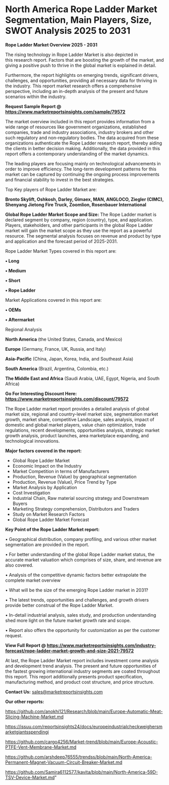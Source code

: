 # North America Rope Ladder Market Segmentation, Main Players, Size, SWOT Analysis 2025 to 2031

<Strong> Rope Ladder Market Overview 2025 - 2031</strong>

The rising technology in Rope Ladder Market is also depicted in this research report. Factors that are boosting the growth of the market, and giving a positive push to thrive in the global market is explained in detail.

Furthermore, the report highlights on emerging trends, significant drivers, challenges, and opportunities, providing all necessary data for thriving in the industry. This report market research offers a comprehensive perspective, including an in-depth analysis of the present and future scenarios within the industry.

<strong>Request Sample Report @ <a href=https://www.marketreportsinsights.com/sample/79572>https://www.marketreportsinsights.com/sample/79572</a></strong>

The market overview included in this report provides information from a wide range of resources like government organizations, established companies, trade and industry associations, industry brokers and other such regulatory and non-regulatory bodies. The data acquired from these organizations authenticate the Rope Ladder research report, thereby aiding the clients in better decision making. Additionally, the data provided in this report offers a contemporary understanding of the market dynamics.

The leading players are focusing mainly on technological advancements in order to improve efficiency. The long-term development patterns for this market can be captured by continuing the ongoing process improvements and financial stability to invest in the best strategies.

Top Key players of Rope Ladder Market are:

<strong>Bronto Skylift, Oshkosh, Darley, Gimaex, MAN, ANGLOCO, Ziegler (CIMC), Shenyang Jietong Fire Truck, Zoomlion, Rosenbauer International</strong>

<strong><b>Global Rope Ladder Market Scope and Size:</b></strong>
The Rope Ladder market is declared segment by company, region (country), type, and application. Players, stakeholders, and other participants in the global Rope Ladder market will gain the market scope as they use the report as a powerful resource. The segmental analysis focuses on revenue and product by type and application and the forecast period of 2025-2031.

Rope Ladder Market Types covered in this report are:

<strong>• Long

• Medium

• Short

• Rope Ladder</strong>

Market Applications covered in this report are:

<strong>• OEMs

• Aftermarket</strong> 

Regional Analysis

<strong>North America</strong> (the United States, Canada, and Mexico)

<strong>Europe</strong> (Germany, France, UK, Russia, and Italy)

<strong>Asia-Pacific</strong> (China, Japan, Korea, India, and Southeast Asia)

<strong>South America</strong> (Brazil, Argentina, Colombia, etc.)

<strong>The Middle East and Africa</strong> (Saudi Arabia, UAE, Egypt, Nigeria, and South Africa)

<strong>Go For Interesting Discount Here: <a href=https://www.marketreportsinsights.com/discount/79572>https://www.marketreportsinsights.com/discount/79572</a></strong>

The Rope Ladder market report provides a detailed analysis of global market size, regional and country-level market size, segmentation market growth, market share, competitive Landscape, sales analysis, impact of domestic and global market players, value chain optimization, trade regulations, recent developments, opportunities analysis, strategic market growth analysis, product launches, area marketplace expanding, and technological innovations.

<strong><b>Major factors covered in the report:</b></strong>
<ul>
  <li>Global Rope Ladder Market </li>
  <li>Economic Impact on the Industry</li>
  <li>Market Competition in terms of Manufacturers</li>
  <li>Production, Revenue (Value) by geographical segmentation</li>
  <li>Production, Revenue (Value), Price Trend by Type</li>
  <li>Market Analysis by Application</li>
  <li>Cost Investigation</li>
  <li>Industrial Chain, Raw material sourcing strategy and Downstream Buyers</li>
  <li>Marketing Strategy comprehension, Distributors and Traders</li>
  <li>Study on Market Research Factors</li>
  <li>Global Rope Ladder Market Forecast</li>
</ul>

<strong><b>Key Point of the Rope Ladder Market report:</b></strong>

• Geographical distribution, company profiling, and various other market segmentation are provided in the report.

• For better understanding of the global Rope Ladder market status, the accurate market valuation which comprises of size, share, and revenue are also covered.

• Analysis of the competitive dynamic factors better extrapolate the complete market overview

• What will be the size of the emerging Rope Ladder market in 2031?

• The latest trends, opportunities and challenges, and growth drivers provide better construal of the Rope Ladder Market.

• In-detail industrial analysis, sales study, and production understanding shed more light on the future market growth rate and scope.

• Report also offers the opportunity for customization as per the customer request.

<strong><b>View Full Report @ <a href=https://www.marketreportsinsights.com/industry-forecast/rope-ladder-market-growth-and-size-2021-79572>https://www.marketreportsinsights.com/industry-forecast/rope-ladder-market-growth-and-size-2021-79572</a></b></strong>


At last, the Rope Ladder Market report includes investment come analysis and development trend analysis. The present and future opportunities of the fastest growing international industry segments are coated throughout this report. This report additionally presents product specification, manufacturing method, and product cost structure, and price structure.

<strong>Contact Us:</strong>
sales@marketreportsinsights.com

<strong>Our other reports:</strong>

<a href=https://github.com/anokhi121/Research/blob/main/Europe-Automatic-Meat-Slicing-Machine-Market.md>https://github.com/anokhi121/Research/blob/main/Europe-Automatic-Meat-Slicing-Machine-Market.md</a>

<a href=https://issuu.com/reportsinsights24/docs/europeindustrialcheckweighersmarketgiantsspendingi>https://issuu.com/reportsinsights24/docs/europeindustrialcheckweighersmarketgiantsspendingi</a>

<a href=https://github.com/cargo4256/Market-trend/blob/main/Europe-Acoustic-PTFE-Vent-Membrane-Market.md>https://github.com/cargo4256/Market-trend/blob/main/Europe-Acoustic-PTFE-Vent-Membrane-Market.md</a>

<a href=https://github.com/arshdeep76555/trendss/blob/main/North-America-Permanent-Magnet-Vacuum-Circuit-Breaker-Market.md>https://github.com/arshdeep76555/trendss/blob/main/North-America-Permanent-Magnet-Vacuum-Circuit-Breaker-Market.md</a>

<a href=https://github.com/Samira6112577/kavita/blob/main/North-America-59D-TSV-Device-Market.md>https://github.com/Samira6112577/kavita/blob/main/North-America-59D-TSV-Device-Market.md</a>"
